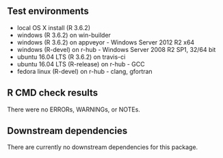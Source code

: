 ## Test environments

* local OS X install (R 3.6.2)
* windows (R 3.6.2) on win-builder
* windows (R 3.6.2) on appveyor - Windows Server 2012 R2 x64
* windows (R-devel) on r-hub - Windows Server 2008 R2 SP1, 32/64 bit
* ubuntu 16.04 LTS (R 3.6.2) on travis-ci
* ubuntu 16.04 LTS (R-release) on r-hub - GCC
* fedora linux (R-devel) on r-hub - clang, gfortran

## R CMD check results

There were no ERRORs, WARNINGs, or NOTEs. 

## Downstream dependencies

There are currently no downstream dependencies for this package.
